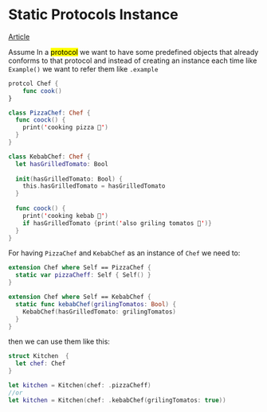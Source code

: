 # Static Protocols Instance
[Article](https://www.swiftbysundell.com/articles/using-static-protocol-apis-to-create-conforming-instances/)

Assume In a <mark>protocol</mark> we want to have some predefined objects that already conforms to that protocol and instead of creating an instance each time like `Example()` we want to refer them like `.example`

```swift
protcol Chef {
	func cook()
}

class PizzaChef: Chef {
  func coock() {
    print('cooking pizza 🍕') 
  }
}

class KebabChef: Chef {
  let hasGrilledTomato: Bool
  
  init(hasGrilledTomato: Bool) {
    this.hasGrilledTomato = hasGrilledTomato
  }
  
  func coock() {
  	print('cooking kebab 🐄')
    if hasGrilledTomato {print('also griling tomatos 🍅')}
  }
}
```

For having `PizzaChef` and `KebabChef` as an instance of `Chef` we need to:

```swift
extension Chef where Self == PizzaChef {
  static var pizzaCheff: Self { Self() }
}

extension Chef where Self == KebabChef {
  static func kebabChef(grilingTomatos: Bool) {
    KebabChef(hasGrilledTomato: grilingTomatos)
  }
}
```

then we can use them like this:

```swift
struct Kitchen	{
  let chef: Chef
}

let kitchen = Kitchen(chef: .pizzaCheff)
//or
let kitchen = Kitchen(chef: .kebabChef(grilingTomatos: true))
```

